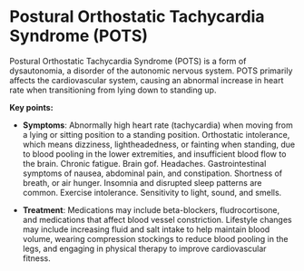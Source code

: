 # Postural Orthostatic Tachycardia Syndrome (POTS)

Postural Orthostatic Tachycardia Syndrome (POTS) is a form of dysautonomia, a disorder of the autonomic nervous system. POTS primarily affects the cardiovascular system, causing an abnormal increase in heart rate when transitioning from lying down to standing up.

**Key points:**

* **Symptoms**: Abnormally high heart rate (tachycardia) when moving from a lying or sitting position to a standing position. Orthostatic intolerance, which means dizziness, lightheadedness, or fainting when standing, due to blood pooling in the lower extremities, and insufficient blood flow to the brain. Chronic fatigue. Brain gof. Headaches. Gastrointestinal symptoms of nausea, abdominal pain, and constipation. Shortness of breath, or air hunger. Insomnia and disrupted sleep patterns are common. Exercise intolerance. Sensitivity to light, sound, and smells.

* **Treatment**: Medications may include beta-blockers, fludrocortisone, and medications that affect blood vessel constriction. Lifestyle changes may include increasing fluid and salt intake to help maintain blood volume, wearing compression stockings to reduce blood pooling in the legs, and engaging in physical therapy to improve cardiovascular fitness.
